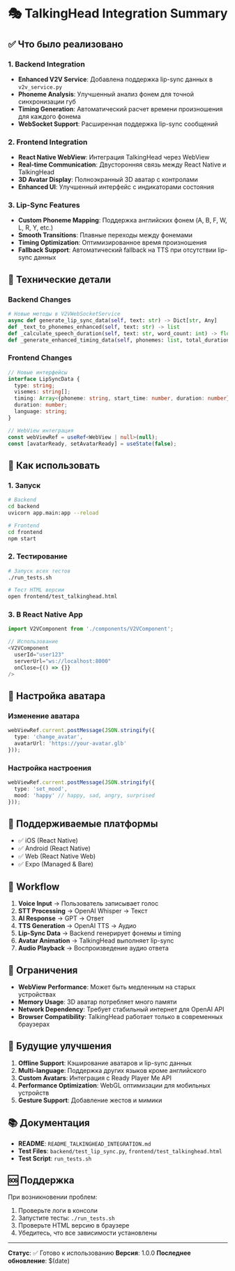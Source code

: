 # 🎭 TalkingHead Integration Summary

## ✅ Что было реализовано

### 1. Backend Integration
- **Enhanced V2V Service**: Добавлена поддержка lip-sync данных в `v2v_service.py`
- **Phoneme Analysis**: Улучшенный анализ фонем для точной синхронизации губ
- **Timing Generation**: Автоматический расчет времени произношения для каждого фонема
- **WebSocket Support**: Расширенная поддержка lip-sync сообщений

### 2. Frontend Integration
- **React Native WebView**: Интеграция TalkingHead через WebView
- **Real-time Communication**: Двусторонняя связь между React Native и TalkingHead
- **3D Avatar Display**: Полноэкранный 3D аватар с контролами
- **Enhanced UI**: Улучшенный интерфейс с индикаторами состояния

### 3. Lip-Sync Features
- **Custom Phoneme Mapping**: Поддержка английских фонем (A, B, F, W, L, R, Y, etc.)
- **Smooth Transitions**: Плавные переходы между фонемами
- **Timing Optimization**: Оптимизированное время произношения
- **Fallback Support**: Автоматический fallback на TTS при отсутствии lip-sync данных

## 🔧 Технические детали

### Backend Changes
```python
# Новые методы в V2VWebSocketService
async def generate_lip_sync_data(self, text: str) -> Dict[str, Any]
def _text_to_phonemes_enhanced(self, text: str) -> list
def _calculate_speech_duration(self, text: str, word_count: int) -> float
def _generate_enhanced_timing_data(self, phonemes: list, total_duration: float) -> list
```

### Frontend Changes
```typescript
// Новые интерфейсы
interface LipSyncData {
  type: string;
  visemes: string[];
  timing: Array<{phoneme: string, start_time: number, duration: number}>;
  duration: number;
  language: string;
}

// WebView интеграция
const webViewRef = useRef<WebView | null>(null);
const [avatarReady, setAvatarReady] = useState(false);
```

## 🚀 Как использовать

### 1. Запуск
```bash
# Backend
cd backend
uvicorn app.main:app --reload

# Frontend
cd frontend
npm start
```

### 2. Тестирование
```bash
# Запуск всех тестов
./run_tests.sh

# Тест HTML версии
open frontend/test_talkinghead.html
```

### 3. В React Native App
```typescript
import V2VComponent from './components/V2VComponent';

// Использование
<V2VComponent 
  userId="user123"
  serverUrl="ws://localhost:8000"
  onClose={() => {}}
/>
```

## 🎨 Настройка аватара

### Изменение аватара
```typescript
webViewRef.current.postMessage(JSON.stringify({
  type: 'change_avatar',
  avatarUrl: 'https://your-avatar.glb'
}));
```

### Настройка настроения
```typescript
webViewRef.current.postMessage(JSON.stringify({
  type: 'set_mood',
  mood: 'happy' // happy, sad, angry, surprised
}));
```

## 📱 Поддерживаемые платформы

- ✅ iOS (React Native)
- ✅ Android (React Native)  
- ✅ Web (React Native Web)
- ✅ Expo (Managed & Bare)

## 🔄 Workflow

1. **Voice Input** → Пользователь записывает голос
2. **STT Processing** → OpenAI Whisper → Текст
3. **AI Response** → GPT → Ответ
4. **TTS Generation** → OpenAI TTS → Аудио
5. **Lip-Sync Data** → Backend генерирует фонемы и timing
6. **Avatar Animation** → TalkingHead выполняет lip-sync
7. **Audio Playback** → Воспроизведение аудио ответа

## 🚨 Ограничения

- **WebView Performance**: Может быть медленным на старых устройствах
- **Memory Usage**: 3D аватар потребляет много памяти
- **Network Dependency**: Требует стабильный интернет для OpenAI API
- **Browser Compatibility**: TalkingHead работает только в современных браузерах

## 🔮 Будущие улучшения

1. **Offline Support**: Кэширование аватаров и lip-sync данных
2. **Multi-language**: Поддержка других языков кроме английского
3. **Custom Avatars**: Интеграция с Ready Player Me API
4. **Performance Optimization**: WebGL оптимизации для мобильных устройств
5. **Gesture Support**: Добавление жестов и мимики

## 📚 Документация

- **README**: `README_TALKINGHEAD_INTEGRATION.md`
- **Test Files**: `backend/test_lip_sync.py`, `frontend/test_talkinghead.html`
- **Test Script**: `run_tests.sh`

## 🆘 Поддержка

При возникновении проблем:
1. Проверьте логи в консоли
2. Запустите тесты: `./run_tests.sh`
3. Проверьте HTML версию в браузере
4. Убедитесь, что все зависимости установлены

---

**Статус**: ✅ Готово к использованию
**Версия**: 1.0.0
**Последнее обновление**: $(date)
